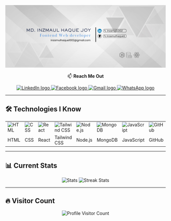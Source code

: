 ![Custom Banner](https://github.com/inzamulhaque1/inzamulhaque1/blob/main/images/github.png)

<p align="center">📫 <b>Reach Me Out</b></p>

<div align="center">
  <a href="https://www.linkedin.com/in/inzamul1002/" target="_blank">
    <img src="https://img.shields.io/static/v1?message=LinkedIn&logo=linkedin&label=&color=0077B5&logoColor=white&labelColor=&style=for-the-badge" height="40" alt="LinkedIn logo" />
  </a>
  <a href="https://www.facebook.com/au.inzamul" target="_blank">
    <img src="https://img.shields.io/static/v1?message=Facebook&logo=facebook&label=&color=1877F2&logoColor=white&labelColor=&style=for-the-badge" height="40" alt="Facebook logo" />
  </a>
  <a href="mailto:inzamulhaque1002@gmail.com" target="_blank">
    <img src="https://img.shields.io/static/v1?message=Gmail&logo=gmail&label=&color=D14836&logoColor=white&labelColor=&style=for-the-badge" height="40" alt="Gmail logo" />
  </a>
  <a href="https://wa.me/8801728005274" target="_blank">
    <img src="https://img.shields.io/static/v1?message=WhatsApp&logo=whatsapp&label=&color=25D366&logoColor=white&labelColor=&style=for-the-badge" height="40" alt="WhatsApp logo" />
  </a>
</div>

---

## 🛠️ **Technologies I Know**

<table>
  <tr>
    <td><img src="https://img.icons8.com/color/48/html-5--v1.png" alt="HTML" width="40" /></td>
    <td><img src="https://img.icons8.com/color/48/css3.png" alt="CSS" width="40" /></td>
    <td><img src="https://img.icons8.com/office/40/react.png" alt="React" width="40" /></td>
    <td><img src="https://img.icons8.com/color/48/tailwind-css.png" alt="Tailwind CSS" width="40" /></td>
    <td><img src="https://img.icons8.com/fluency/48/node-js.png" alt="Node.js" width="40" /></td>
    <td><img src="https://img.icons8.com/external-tal-revivo-tritone-tal-revivo/40/external-mongodb-a-cross-platform-document-oriented-database-program-logo-tritone-tal-revivo.png" alt="MongoDB" width="40" /></td>
    <td><img src="https://img.icons8.com/ios-filled/50/javascript-logo.png" alt="JavaScript" width="40" /></td>
    <td><img src="https://img.icons8.com/fluency/48/github.png" alt="GitHub" width="40" /></td>
  </tr>
  <tr>
    <td>HTML</td>
    <td>CSS</td>
    <td>React</td>
    <td>Tailwind CSS</td>
    <td>Node.js</td>
    <td>MongoDB</td>
    <td>JavaScript</td>
    <td>GitHub</td>
  </tr>
</table>

---

## 📊 **Current Stats**

<div align="center">
  <img src="https://github-readme-stats.vercel.app/api?username=inzamulhaque1&show_icons=true&theme=radical" height="160px" alt="Stats" />
  <img src="https://github-readme-streak-stats.herokuapp.com/?user=inzamulhaque1&theme=radical" height="160px" alt="Streak Stats" />
</div>

---

## 🔥 **Visitor Count**

<p align="center">
  <img src="https://komarev.com/ghpvc/?username=inzamulhaque1&style=for-the-badge" alt="Profile Visitor Count" />
</p>
